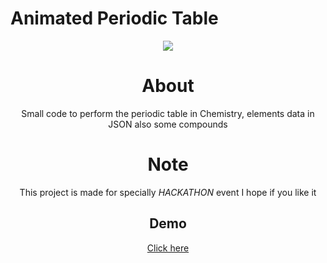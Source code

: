 # Animated Periodic Table

<div align="center">
<img src="https://telegra.ph/file/a932bd15e70f49aee820c.mp4"
altr="periodic" border="0">

# About
Small code to perform the periodic table in Chemistry, elements data in JSON
also some compounds 

# Note
This project is made for specially *HACKATHON* event 
I hope if you like it

## Demo
[Click here](https://617da95818edaa1d8af0dd8c--sleepy-raman-131813.netlify.app/)
